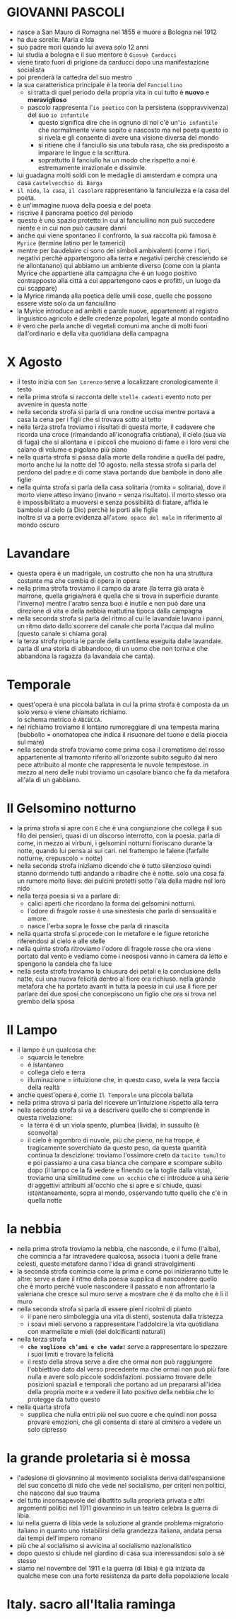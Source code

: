 # GIOVANNI PASCOLI
- nasce a San Mauro di Romagna nel 1855 e muore a Bologna nel 1912
- ha due sorelle: Maria e Ida
- suo padre morì quando lui aveva solo 12 anni
- lui studia a bologna e il suo mentore è `Giosuè Carducci`
- viene tirato fuori di prigione da carducci dopo una manifestazione socialista
- poi prenderà la cattedra del suo mestro
- la sua caratteristica principale è la teoria del `Fanciullino`
    - si tratta di quel periodo della propria vita in cui tutto è **nuovo** e **meraviglioso**
    - pascolo rappresenta l'`io poetico` con la persistena (soppravvivenza) del suo `io infantile`
        - questo significa dire che in ognuno di noi c'è un'`io infantile` che normalmente viene sopito e nascosto ma nel poeta questo io si rivela e gli consente di avere una visione diversa del mondo
        - si ritiene che il fanciullo sia una tabula rasa, che sia predisposto a imparare le lingue e la scrittura.
        - soprattutto il fanciullo ha un modo che rispetto a noi è estremamente irrazionale e dissimile.
- lui guadagna molti soldi con le medaglie di amsterdam e compra una casa `castelvecchio di Barga`
- `il nido`, `la casa`, `il casolare` rappresentano la fanciullezza e la casa del poeta.
- è un'immagine nuova della poesia e del poeta
- riscrive il panorama poetico del periodo
- questo è uno spazio protetto in cui al fanciullino non può succedere niente e in cui non può causare danni
- anche qui viene spontaneo il confronto, la sua raccolta più famosa è `Myrice` (termine latino per le tamerici)
- mentre per baudelaire ci sono dei simboli ambivalenti (come i fiori, negativi perchè appartengono alla terra e negativi perchè cresciendo se ne allontanano) qui abbiamo un ambiente diverso (come con la pianta Myrice che appartiene alla campagna che è un luogo positivo contrapposto alla città a cui appartengono caos e profitti, un luogo da cui scappare)
- la Myrice rimanda alla poetica delle umili cose, quelle che possono essere viste solo da un fanciullino
- la Myrice introduce ad ambiti e parole nuove, appartenenti al registro linguistico agricolo e delle credenze popolari, legate al mondo contadino
- è vero che parla anche di vegetali comuni ma anche di molti fuori dall'ordinario e della vita quotidiana della campagna
# X Agosto
- il testo inizia con `San Lorenzo` serve a localizzare cronologicamente il testo
- nella prima strofa si racconta delle `stelle cadenti` evento noto per avvenire in questa notte
- nella seconda strofa si parla di una rondine uccisa mentre portava a casa la cena per i figli che si trovava sotto al tetto
- nella terza strofa troviamo i risultati di questa morte, il cadavere che ricorda una croce (rimandando all'iconografia cristiana), il cielo (sua via di fuga) che si allontana e i piccoli che muoiono di fame e i loro versi che calano di volume e pigolano più piano
- nella quarta strofa si passa dalla morte della rondine a quella del padre, morto anche lui la notte del 10 agosto.
nella stessa strofa si parla del perdono del padre e di come stava portando due bambole in dono alle figlie
- nella quinta strofa si parla della casa solitaria (romita = solitaria), dove il morto viene atteso invano (invano = senza risultato). il morto stesso ora è impossibilitato a muoversi e senza possibilità di fiatare, affida le bambole al cielo (a Dio) perchè le porti alle figlie    
inoltre si va a porre evidenza all'`atomo opaco del male` in riferimento al mondo oscuro
# Lavandare
- questa opera è un madrigale, un costrutto che non ha una struttura costante ma che cambia di opera in opera
- nella prima strofa troviamo il campo da arare (la terra già arata è marrone, quella grigia/nera è quella che si trova in superficie durante l'inverno) mentre l'aratro senza buoi è inutile e non può dare una direzione di vita e della nebbia mattutina tipoca dalla campagna
- nella seconda strofa si parla del ritmo al cui le lavandaie lavano i panni, un ritmo dato dallo scorrere del canale che porta l'acqua dal mulino (questo canale si chiama gora)
- la terza strofa riporta le parole della cantilena eseguita dalle lavandaie. parla di una storia di abbandono, di un uomo che non torna e che abbandona la ragazza (la lavandaia che canta).
# Temporale
- quest'opera è una piccola ballata in cui la prima strofa è composta da un solo verso e viene chiamato richiamo.    
lo schema metrico è `ABCBCCA`.
- nel richiamo troviamo il lontano rumoreggiare di una tempesta marina (bubbolìo = onomatopea che indica il risuonare del tuono e della pioccia sul mare)
- nella seconda strofa troviamo come prima cosa il cromatismo del rosso appartenente al tramonto riferito all'orizzonte subito seguito dal nero pece attribuito al monte che rappresenta le nuvole tempestose. in mezzo al nero delle nubi troviamo un casolare bianco che fa da metafora all'ala di un gabbiano.
# Il Gelsomino notturno
- la prima strofa si apre con `E` che è una congiunzione che collega il suo filo dei pensieri, quasi di un discorso interrotto, con la poesia.
parla di come, in mezzo ai virbuni, i gelsomini notturni fioriscano durante la notte, quando lui pensa ai sui cari. nel frattempo le falene (farfalle notturne, crepuscolo = notte)
- nella seconda strofa iniziamo dicendo che è tutto silenzioso quindi stanno dormendo tutti andando a ribadire che è notte. solo una cosa fa un rumore molto lieve: dei pulcini protetti sotto l'ala della madre nel loro nido
- nella terza poesia si va a parlare di:
    - calici aperti che ricordano la forma dei gelsomini notturni.
    - l'odore di fragole rosse è una sinestesia che parla di sensualità e amore.
    - nasce l'erba sopra le fosse che parla di rinascita
- nella quarta strofa si procede con le metafore e le figure retoriche riferendosi al cielo e alle stelle
- nella quinta strofa ritroviamo l'odore di fragole rosse che ora viene portato dal vento e vediamo come i neosposi vanno in camera da letto e spengono la candela che fa luce
- nella sesta strofa troviamo la chiusura dei petali e la conclusione della natte, cui una nuova felicità dentro al fiore ora richiuso.
nella grande metafora che ha portato avanti in tutta la poesia in cui usa il fiore per parlare dei due sposi che concepiscono un figlio che ora si trova nel grembo della sposa
# Il Lampo
- il lampo è un qualcosa che:
    - squarcia le tenebre
    - è istantaneo
    - collega cielo e terra
    - illuminazione = intuizione che, in questo caso, svela la vera faccia della realtà
- anche quest'opera è, come `Il Temporale` una piccola ballata
- nella prima strova si parla del ricevere un'intuizione rispetto alla terra
- nella seconda strofa si va a descrivere quello che si comprende in questa rivelazione:
    - la terra è di un viola spento, plumbea (livida), in sussulto (è sconvolta)
    - il cielo è ingombro di nuvole, più che pieno, ne ha troppe, è tragicamente soverchiato da questo peso, da questa quantità
continua la descizione: troviamo l'ossimore creto da `tacito tumulto` e poi passiamo a una casa bianca che compare e scompare subito dopo (il lampo ce la fà vedere e finendo ce la toglie dalla vista), troviamo una similitudine `come un occhio` che ci introduce a una serie di aggettivi attribuiti all'occhio che si apre e si chiude, quasi istantaneamente, sopra al mondo, osservando tutto quello che c'è in quella notte
# la nebbia
- nella prima strofa troviamo la nebbia, che nasconde, e il fumo (l'alba), che comincia a far intravedere qualcosa, associa i tuoni a delle frane celesti, queste metafore danno l'idea di grandi stravolgimenti
- la seconda strofa comincia come la prima e come poi inizieranno tutte le altre: serve a dare il ritmo della poesia
supplica di nascondere quello che è morto perchè vuole nascondere il passato e non affrontarlo
la valeriana che cresce sul muro serve a mostrare che è da molto che è lì il muro
- nella seconda strofa si parla di essere pieni ricolmi di pianto
    - il pane nero simboleggia una vita di stenti, sostenuta dalla tristezza
    - i soavi mieli servono a rappresentare l'addolcire la vita quotidiana con marmellate e mieli (dei dolcificanti naturali)
- nella terza strofa
    - **`che vogliono ch’ami e che vada!`** serve a rappresentare lo spezzare i suoi limiti e trovare la felicità
    - il resto della strova serve a dire che ormai non può raggiungere l'obbiettivo dato dal verso precedente ma che ormai non può più fare nulla e avere solo piccole soddisfazioni.
    possiamo trovare delle posizioni spaziali e temporali che portano ad un prepararsi all'idea della propria morte e a vedere il lato positivo della nebbia che lo protegge da tutto questo
- nella quarta strofa
    - supplica che nulla entri più nel suo cuore e che quindi non possa provare emozioni, che gli consenta di stare al cimitero a vedere un solo cipresso
# la grande proletaria si è mossa
- l'adesione di giovannino al movimento socialista deriva dall'espansione del suo concetto di nido che vede nel socialismo, per criteri non politici, che nascono dal suo trauma
- del tutto inconsapevole del dibattito sulla proprietà privata e altri argomenti politici nel 1911 giovannino in un teatro celebra la guerra di libia.
- lui nella guerra di libia vede la soluzione al grande problema migratorio italiano in quanto uno ristabilirsi della grandezza italiana, andata persa dai tempi dell'impero romano
- più che al socialismo si avvicina al socialismo nazionalistico
- dopo questo si chiude nel giardino di casa sua interessandosi solo a sè stesso
- siamo nel novembre del 1911 e la guerra (di libia) è già iniziata da qualche mese con una forte resistenza da parte della popolazione locale
# Italy. sacro all'Italia raminga
